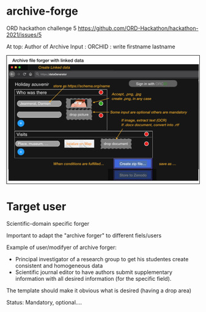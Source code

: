 # archive-forge
ORD hackathon challenge 5 https://github.com/ORD-Hackathon/hackathon-2021/issues/5

At top:
Author of Archive
Input : ORCHID : write firstname lastname

<img style="border:1px solid black;" src="images/demo.png" width="600" alt="Example of archive forger." />

# Target user

Scientific-domain specific forger

Important to adapt the "archive forger" to different fiels/users

Example of user/modifyer of archive forger:

- Principal investigator of a research group to get his studentes create consistent and homogeneous data
- Scientific journal editor to have authors submit supplementary information with all desired information (for the specific field).

The template should make it obvious what is desired (having a drop area)

Status: Mandatory, optional....

